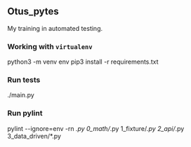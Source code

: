 ## Otus_pytes

My training in automated testing.


### Working with `virtualenv`

python3 -m venv env
pip3 install -r requirements.txt

### Run tests

./main.py

### Run pylint

pylint --ignore=env -rn *.py 0_math/*.py 1_fixture/*.py 2_api/*.py 3_data_driven/*.py